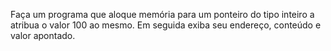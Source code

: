 Faça um programa que aloque memória para um ponteiro do tipo inteiro a atribua o valor 100 ao mesmo. Em seguida exiba seu endereço, conteúdo e valor apontado.